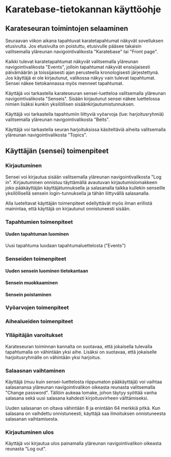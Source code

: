 # Karatebase-tietokannan käyttöohje

## Karateseuran toimintojen selaaminen

Seuraavan viikon aikana tapahtuvat karatetapahtumat näkyvät sovelluksen etusivulta. Jos etusivulta on poistuttu, etusivulle pääsee takaisin valitsemalla yläreunan navigointivalikosta "Karatebase" tai "Front page".

Kaikki tulevat karatetapahtumat näkyvät valitsemalla yläreunan navigointivalikosta "Events", jolloin tapahtumat näkyvät ensisijaisesti päivämäärän ja toissijaisesti ajan perusteella kronologisesti järjestettynä. Jos käyttäjä ei ole kirjautunut, valikossa näkyy vain tulevat tapahtumat. Sensei näkee tietokannassa myös menneet tapahtumat.

Käyttäjä voi tarkastella karateseuran sensei-luetteloa valitsemalla yläreunan navigointivalikosta "Senseis". Sisään kirjautunut sensei näkee luettelossa nimien lisäksi kunkin yksilöllisen sisäänkirjautumistunnuksen.

Käyttäjä voi tarkastella tapahtumiin liittyviä vyöarvoja (lue: harjoitusryhmiä) valitsemalla yläreunan navigointivalikosta "Belts".

Käyttäjä voi tarkastella seuran harjoituksissa käsiteltäviä aiheita valitsemalla yläreunan navigointivalikosta "Topics".

## Käyttäjän (sensei) toimenpiteet

### Kirjautuminen

Sensei voi kirjautua sisään valitsemalla yläreunan navigointivalikosta "Log in". Kirjautuminen onnistuu täyttämällä avautuvan kirjautumislomakkeen joko pääkäyttäjän käyttäjätunnuksella ja salasanalla taikka kullekin senseille yksilöllisellä sensein login-tunnuksella ja tähän liittyvällä salasanalla.

Alla lueteltavat käyttäjän toimenpiteet edellyttävät myös ilman erillistä mainintaa, että käyttäjä on kirjautunut onnistuneesti sisään.

### Tapahtumien toimenpiteet

#### Uuden tapahtuman luominen

Uusi tapahtuma luodaan tapahtumaluettelosta ("Events")

### Senseiden toimenpiteet

#### Uuden sensein luominen tietokantaan

#### Sensein muokkaaminen

#### Sensein poistaminen

### Vyöarvojen toimenpiteet

### Aihealueiden toimenpiteet

### Ylläpitäjän varoitukset

Karateseuran toiminnan kannalta on suotavaa, että jokaisella tulevalla tapahtumalla on vähintään yksi aihe. Lisäksi on suotavaa, että jokaiselle harjoitusryhmälle on vähintään yksi harjoitus.

### Salaasnan vaihtaminen

Käyttäjä (muu kuin sensei-luettelosta riippumaton pääkäyttäjä) voi vaihtaa salasanansa yläreunan navigointivalikon oikeasta reunasta valitsemalla "Change password". Tällöin aukeaa lomake, johon täytyy syöttää vanha salasana sekä uusi salasana kahdesti kirjoitusvirheen välttämiseksi.

Uuden salasanan on oltava vähintään 8 ja enintään 64 merkkiä pitkä. Kun salasana on vaihdettu onnistuneesti, käyttäjä saa ilmoituksen onnistuneesta salasanan vaihtamisesta.

### Kirjautuminen ulos

Käyttäjä voi kirjautua ulos painamalla yläreunan navigointivalikon oikeasta reunasta "Log out".